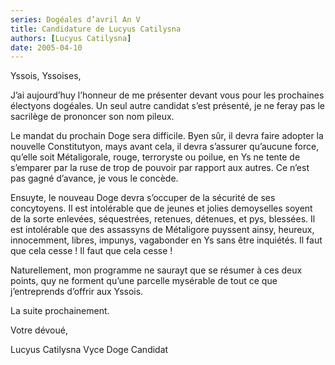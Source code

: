 ```yaml
---
series: Dogéales d’avril An V
title: Candidature de Lucyus Catilysna
authors: [Lucyus Catilysna]
date: 2005-04-10
---
```


Yssois, Yssoises,

J’ai aujourd’huy l’honneur de me présenter devant vous pour les prochaines électyons dogéales. Un seul autre candidat s’est présenté, je ne feray pas le sacrilège de prononcer son nom pileux.

Le mandat du prochain Doge sera difficile. Byen sûr, il devra faire adopter la nouvelle Constitutyon, mays avant cela, il devra s’assurer qu’aucune force, qu’elle soit Métaligorale, rouge, terroryste ou poilue, en Ys ne tente de s’emparer par la ruse de trop de pouvoir par rapport aux autres. Ce n’est pas gagné d’avance, je vous le concède.

Ensuyte, le nouveau Doge devra s’occuper de la sécurité de ses concytoyens. Il est intolérable que de jeunes et jolies demoyselles soyent de la sorte enlevées, séquestrées, retenues, détenues, et pys, blessées. Il est intolérable que des assassyns de Métaligore puyssent ainsy, heureux, innocemment, libres, impunys, vagabonder en Ys sans être inquiétés. Il faut que cela cesse ! Il faut que cela cesse !

Naturellement, mon programme ne saurayt que se résumer à ces deux points, quy ne forment qu’une parcelle mysérable de tout ce que j’entreprends d’offrir aux Yssois.

La suite prochainement.

Votre dévoué,

Lucyus Catilysna Vyce Doge Candidat